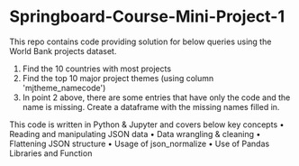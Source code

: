 # Springboard-Course-Mini-Project-1
This repo contains code providing solution for below queries using the World Bank projects dataset.
1. Find the 10 countries with most projects
2. Find the top 10 major project themes (using column 'mjtheme_namecode')
3. In point 2 above, there are some entries that have only the code and the name is missing. 
Create a dataframe with the missing names filled in.

This code is written in Python & Jupyter and covers below key concepts
• Reading and manipulating JSON data
• Data wrangling & cleaning
• Flattening JSON structure
• Usage of json_normalize
• Use of Pandas Libraries and Function

